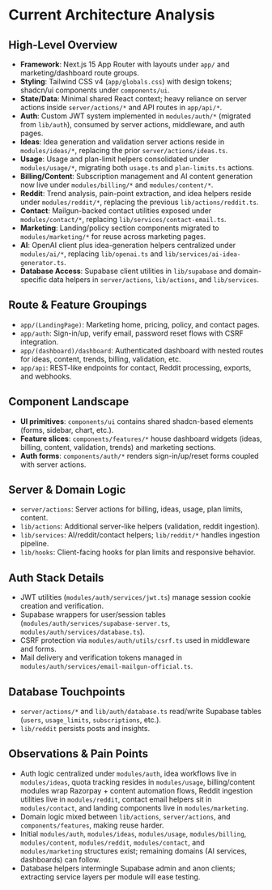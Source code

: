 # Current Architecture Analysis

## High-Level Overview
- **Framework**: Next.js 15 App Router with layouts under `app/` and marketing/dashboard route groups.
- **Styling**: Tailwind CSS v4 (`app/globals.css`) with design tokens; shadcn/ui components under `components/ui`.
- **State/Data**: Minimal shared React context; heavy reliance on server actions inside `server/actions/*` and API routes in `app/api/*`.
- **Auth**: Custom JWT system implemented in `modules/auth/*` (migrated from `lib/auth`), consumed by server actions, middleware, and auth pages.
- **Ideas**: Idea generation and validation server actions reside in `modules/ideas/*`, replacing the prior `server/actions/ideas.ts`.
- **Usage**: Usage and plan-limit helpers consolidated under `modules/usage/*`, migrating both `usage.ts` and `plan-limits.ts` actions.
- **Billing/Content**: Subscription management and AI content generation now live under `modules/billing/*` and `modules/content/*`.
- **Reddit**: Trend analysis, pain-point extraction, and idea helpers reside under `modules/reddit/*`, replacing the previous `lib/actions/reddit.ts`.
- **Contact**: Mailgun-backed contact utilities exposed under `modules/contact/*`, replacing `lib/services/contact-email.ts`.
- **Marketing**: Landing/policy section components migrated to `modules/marketing/*` for reuse across marketing pages.
- **AI**: OpenAI client plus idea-generation helpers centralized under `modules/ai/*`, replacing `lib/openai.ts` and `lib/services/ai-idea-generator.ts`.
- **Database Access**: Supabase client utilities in `lib/supabase` and domain-specific data helpers in `server/actions`, `lib/actions`, and `lib/services`.

## Route & Feature Groupings
- `app/(LandingPage)`: Marketing home, pricing, policy, and contact pages.
- `app/auth`: Sign-in/up, verify email, password reset flows with CSRF integration.
- `app/(dashboard)/dashboard`: Authenticated dashboard with nested routes for ideas, content, trends, billing, validation, etc.
- `app/api`: REST-like endpoints for contact, Reddit processing, exports, and webhooks.

## Component Landscape
- **UI primitives**: `components/ui` contains shared shadcn-based elements (forms, sidebar, chart, etc.).
- **Feature slices**: `components/features/*` house dashboard widgets (ideas, billing, content, validation, trends) and marketing sections.
- **Auth forms**: `components/auth/*` renders sign-in/up/reset forms coupled with server actions.

## Server & Domain Logic
- `server/actions`: Server actions for billing, ideas, usage, plan limits, content.
- `lib/actions`: Additional server-like helpers (validation, reddit ingestion).
- `lib/services`: AI/reddit/contact helpers; `lib/reddit/*` handles ingestion pipeline.
- `lib/hooks`: Client-facing hooks for plan limits and responsive behavior.

## Auth Stack Details
- JWT utilities (`modules/auth/services/jwt.ts`) manage session cookie creation and verification.
- Supabase wrappers for user/session tables (`modules/auth/services/supabase-server.ts`, `modules/auth/services/database.ts`).
- CSRF protection via `modules/auth/utils/csrf.ts` used in middleware and forms.
- Mail delivery and verification tokens managed in `modules/auth/services/email-mailgun-official.ts`.

## Database Touchpoints
- `server/actions/*` and `lib/auth/database.ts` read/write Supabase tables (`users`, `usage_limits`, `subscriptions`, etc.).
- `lib/reddit` persists posts and insights.

## Observations & Pain Points
- Auth logic centralized under `modules/auth`, idea workflows live in `modules/ideas`, quota tracking resides in `modules/usage`, billing/content modules wrap Razorpay + content automation flows, Reddit ingestion utilities live in `modules/reddit`, contact email helpers sit in `modules/contact`, and landing components live in `modules/marketing`.
- Domain logic mixed between `lib/actions`, `server/actions`, and `components/features`, making reuse harder.
- Initial `modules/auth`, `modules/ideas`, `modules/usage`, `modules/billing`, `modules/content`, `modules/reddit`, `modules/contact`, and `modules/marketing` structures exist; remaining domains (AI services, dashboards) can follow.
- Database helpers intermingle Supabase admin and anon clients; extracting service layers per module will ease testing.
